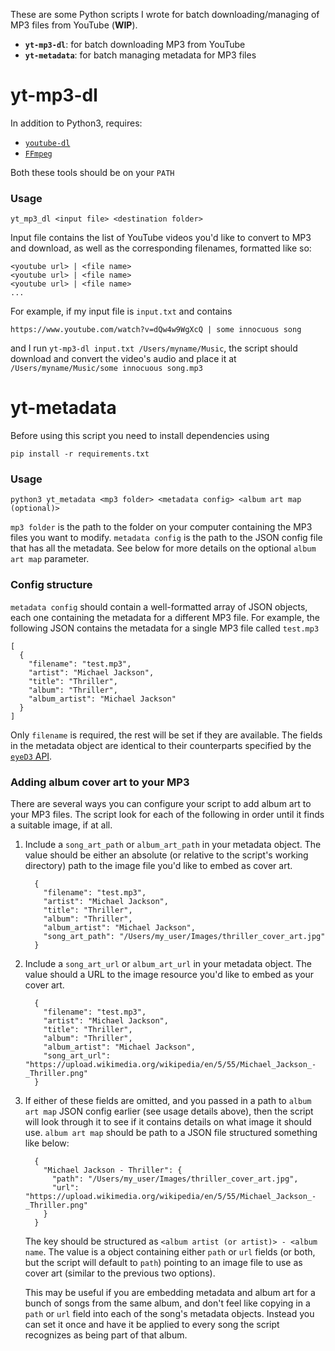 These are some Python scripts I wrote for batch downloading/managing of MP3 files from YouTube (**WIP**).
- **`yt-mp3-dl`**: for batch downloading MP3 from YouTube
- **`yt-metadata`**: for batch managing metadata for MP3 files

# yt-mp3-dl

In addition to Python3, requires:
- [`youtube-dl`](https://ytdl-org.github.io/youtube-dl/index.html)
- [`FFmpeg`](https://www.ffmpeg.org/)

Both these tools should be on your `PATH`

### Usage
```
yt_mp3_dl <input file> <destination folder>
```

Input file contains the list of YouTube videos you'd like to convert to MP3
and download, as well as the corresponding filenames, formatted like so:

```
<youtube url> | <file name>
<youtube url> | <file name>
<youtube url> | <file name>
...
```

For example, if my input file is `input.txt` and contains 
```
https://www.youtube.com/watch?v=dQw4w9WgXcQ | some innocuous song
```
and I run `yt-mp3-dl input.txt /Users/myname/Music`, 
the script should download and convert the video's audio and place it at
`/Users/myname/Music/some innocuous song.mp3`

# yt-metadata

Before using this script you need to install dependencies using
```
pip install -r requirements.txt
```

### Usage
```
python3 yt_metadata <mp3 folder> <metadata config> <album art map (optional)>
```
`mp3 folder` is the path to the folder on your computer containing the MP3 files you want to modify.
`metadata config` is the path to the JSON config file that has all the metadata.
See below for more details on the optional `album art map` parameter.

### Config structure
`metadata config` should contain a well-formatted array of JSON objects, each one containing the metadata
for a different MP3 file. For example, the following JSON contains the metadata for a single MP3 file called 
`test.mp3`
```
[
  {
    "filename": "test.mp3",
    "artist": "Michael Jackson",
    "title": "Thriller",
    "album": "Thriller",
    "album_artist": "Michael Jackson"
  }
]
```
Only `filename` is required, the rest will be set if they are available.
The fields in the metadata object are identical to their counterparts 
specified by the [`eyeD3` API](https://eyed3.readthedocs.io/en/latest/_modules/eyed3/id3/tag.html).

### Adding album cover art to your MP3
There are several ways you can configure your script to add album art to your MP3 files.
The script look for each of the following in order until it finds a suitable image, if at all.
1. Include a `song_art_path` or `album_art_path` in your metadata object. The value should be either an absolute (or relative
to the script's working directory) path to the image file you'd like to embed as cover art.
    ```
      {
        "filename": "test.mp3",
        "artist": "Michael Jackson",
        "title": "Thriller",
        "album": "Thriller",
        "album_artist": "Michael Jackson",
        "song_art_path": "/Users/my_user/Images/thriller_cover_art.jpg"
      }
    ```
2. Include a `song_art_url` or `album_art_url` in your metadata object. The value should a URL to the image resource you'd like
to embed as your cover art.
    ```
      {
        "filename": "test.mp3",
        "artist": "Michael Jackson",
        "title": "Thriller",
        "album": "Thriller",
        "album_artist": "Michael Jackson",
        "song_art_url": "https://upload.wikimedia.org/wikipedia/en/5/55/Michael_Jackson_-_Thriller.png"
      }
    ```
3. If either of these fields are omitted, and you passed in a path to `album art map` JSON config earlier 
(see usage details above), then the script will look through it to see if it contains details on 
what image it should use. `album art map` should be path to a JSON file structured something like below:
    ```
      {
        "Michael Jackson - Thriller": {
          "path": "/Users/my_user/Images/thriller_cover_art.jpg",
          "url": "https://upload.wikimedia.org/wikipedia/en/5/55/Michael_Jackson_-_Thriller.png"
        }
      }
    ```
    The key should be structured as `<album artist (or artist)> - <album name`. The value is a object 
    containing either `path` or `url` fields (or both, but the script will default to `path`) pointing to
    an image file to use as cover art (similar to the previous two options). 
    
    This may be useful
    if you are embedding metadata and album art for a bunch of songs from the same album, and don't feel like
    copying in a `path` or `url` field into each of the song's metadata objects. Instead you can set it once
    and have it be applied to every song the script recognizes as being part of that album.
 
